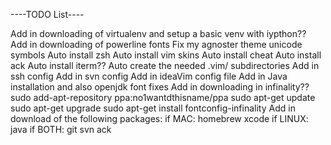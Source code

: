 ----TODO List----

Add in downloading of virtualenv and setup a basic venv with iypthon??
Add in downloading of powerline fonts
Fix my agnoster theme unicode symbols
Auto install zsh
Auto install vim skins
Auto install cheat
Auto install ack
Auto install iterm??
Auto create the needed .vim/ subdirectories
Add in ssh config
Add in svn config
Add in ideaVim config file
Add in Java installation and also openjdk font fixes
Add in downloading in infinality??
    sudo add-apt-repository ppa:no1wantdthisname/ppa
    sudo apt-get update
    sudo apt-get upgrade
    sudo apt-get install fontconfig-infinality
Add in download of the following packages:
if MAC:
	homebrew
	xcode
if LINUX:
	java
if BOTH:
	git
	svn
	ack



